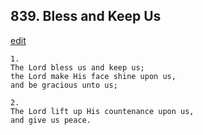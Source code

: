 
## 839.  Bless and Keep Us
[edit](https://docs.google.com/document/d/1tSZ8rl03UxU%2D_JPHWJ5suEEMGYc63TrC/edit?mode=html)



    1.
    The Lord bless us and keep us;
    the Lord make His face shine upon us, 
    and be gracious unto us;

    2.
    The Lord lift up His countenance upon us,
    and give us peace.
